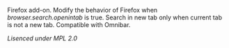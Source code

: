 Firefox add-on.
Modify the behavior of Firefox when _browser.search.openintab_ is true.
Search in new tab only when current tab is not a new tab. Compatible with Omnibar.


_Lisenced under MPL 2.0_